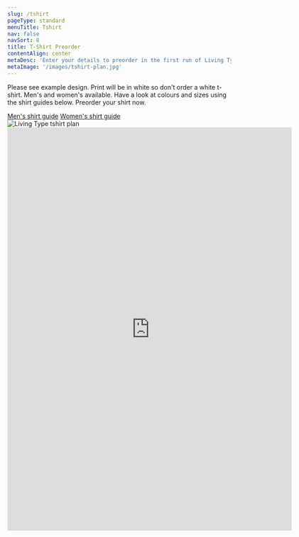 ```yaml
---
slug: /tshirt
pageType: standard
menuTitle: Tshirt
nav: false
navSort: 8
title: T-Shirt Preorder
contentAlign: center
metaDesc: 'Enter your details to preorder in the first run of Living Type t-shirts'
metaImage: '/images/tshirt-plan.jpg'
---
```

<div class="row">
    <div class="col-sm-6 mb-5">
        <p>Please see example design. Print will be in white so don't order a white t-shirt. Men's and women's available. Have a look at colours and sizes using the shirt guides below. Preorder your shirt now.</p>
        <a href="/images/mens-shirt-guide.pdf" class="btn btn-outline-secondary" target="_blank">Men's shirt guide</a>
        <a href="/images/womens-shirt-guide.pdf" class="btn btn-outline-secondary" target="_blank">Women's shirt guide</a>
    </div>
    <div class="col-sm-6">
        <img src="/images/tshirt-plan.jpg" alt="Living Type tshirt plan" class="img-fluid">
    </div>
    <div class="col-sm-12">
        <iframe src="https://docs.google.com/forms/d/e/1FAIpQLSc5hjYHg-96NHkjrHkaBsBQXW_wPZ57OKJ1qkIUNtHea_80gg/viewform?embedded=true" width="640" height="907" frameborder="0" marginheight="0" marginwidth="0">Loading...</iframe>
    </div>
</div>